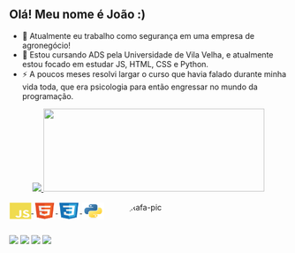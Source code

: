 ## Olá! Meu nome é João :)

- 🔭 Atualmente eu trabalho como segurança em uma empresa de agronegócio!
- 🌱 Estou cursando ADS pela Universidade de Vila Velha, e atualmente estou focado em estudar JS, HTML, CSS e Python.
- ⚡ A poucos meses resolvi largar o curso que havia falado durante minha vida toda, que era psicologia para então engressar no mundo da programação.


<div align="center">
  <a href="https://github.com/jaoedup">
  <img height="180em" src="https://github-readme-stats.vercel.app/api?username=jaoedup&show_icons=true&theme=dark&include_all_commits=true&count_private=true"/>
  <img height="150em" width="400em" src="https://github-readme-stats.vercel.app/api/top-langs/?username=jaoedup&layout=compact&langs_count=7&theme=dark"/>
</div>
  
  <div style="display: inline_block"><br>
  <img align="center" alt="Rafa-Js" height="30" width="40" src="https://raw.githubusercontent.com/devicons/devicon/master/icons/javascript/javascript-plain.svg">
  <img align="center" alt="Rafa-HTML" height="30" width="40" src="https://raw.githubusercontent.com/devicons/devicon/master/icons/html5/html5-original.svg">
  <img align="center" alt="Rafa-CSS" height="30" width="40" src="https://raw.githubusercontent.com/devicons/devicon/master/icons/css3/css3-original.svg">
  <img align="center" alt="Rafa-Python" height="30" width="40" src="https://raw.githubusercontent.com/devicons/devicon/master/icons/python/python-original.svg">
  <img align="right" alt="Rafa-pic" height="150" style="border-radius:50px;" 
  <img src="https://i.picasion.com/pic91/4e1ecee9a671745d5329282d55fbd00a.gif" width="300" height="400" border="0" alt="https://picasion.com/" /></a><br /></a>
</div>
  
  ##
  
  <div> 
  <a href="https://www.instagram.com/jaoedup/" target="_blank"><img src="https://img.shields.io/badge/-Instagram-%23E4405F?style=for-the-badge&logo=instagram&logoColor=white" target="_blank"></a>
 <a href="https://discord.gg/xtmjSyKDha" target="_blank"><img src="https://img.shields.io/badge/Discord-7289DA?style=for-the-badge&logo=discord&logoColor=white" target="_blank"></a> 
  <a href = "mailto:joaoeduardopino@gmail.com"><img src="https://img.shields.io/badge/-Gmail-%23333?style=for-the-badge&logo=gmail&logoColor=white" target="_blank"></a>
  <a href="https://www.linkedin.com/in/joao-eduardo-a77b01222/" target="_blank"><img src="https://img.shields.io/badge/-LinkedIn-%230077B5?style=for-the-badge&logo=linkedin&logoColor=white" target="_blank"></a> 
 
</div>

